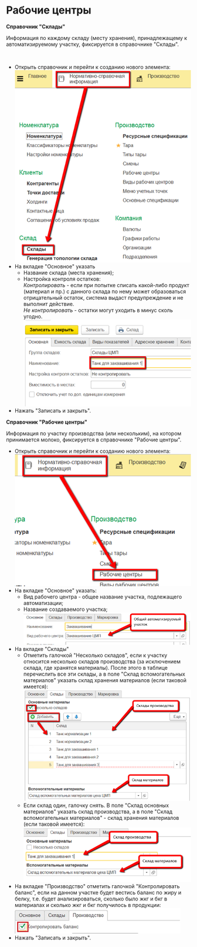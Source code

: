 **Рабочие центры**
==================

**Справочник "Склады"**

Информация по каждому складу (месту хранения), принадлежащему к
автоматизируемому участку, фиксируется в справочнике "Склады".

 

-   Открыть справочник и перейти к созданию нового элемента:  
![](WorkCenter.assets/drex_rabochie_tsentry_1_custom.png)  
-   На вкладке "Основное" указать
    -   Название склада (места хранения);
    -   Настройка контроля остатков:  
        *Контролировать* - если при попытке
    списать какой-либо продукт (материал и пр.) с данного склада по нему
    может образоваться отрицательный остаток, система выдаст
    предупреждение и не выполнит действие.  
    *Не контролировать* - остатки могут уходить в минус сколь угодно.  
    ![](WorkCenter.assets/drex_rabochie_tsentry_1_custom_2.png)  
-   Нажать "Записать и закрыть".
 

**Справочник "Рабочие центры"**

Информация по участку производства (или нескольким), на котором
принимается молоко, фиксируется в справочнике "Рабочие центры".


-   Открыть справочник и перейти к созданию нового элемента:  
![](WorkCenter.assets/drex_rabochie_tsentry_1_custom_3.png)  
-   На вкладке "Основное" указать:
    -   Вид рабочего центра - общее название участка, подлежащего
    автоматизации;
    -   Название создаваемого участка;  
    ![](WorkCenter.assets/drex_rabochie_tsentry_1_custom_4.png)  
-   На вкладке "Склады"
    -   Отметить галочкой "Несколько складов", если к участку относится
    несколько складов производства (за исключением склада, где хранятся
    материалы). После этого в таблице перечислить все эти склады, а в
    поле "Склад вспомогательных материалов" указать склад хранения
    материалов (если таковой имеется):  
    ![](WorkCenter.assets/drex_rabochie_tsentry_1_custom_5.png)  
    -   Если склад один, галочку снять. В поле "Склад основных материалов"
    указать склад производства, а в поле "Склад вспомогательных
    материалов" - склад хранения материалов (если таковой имеется):  
    ![](WorkCenter.assets/drex_rabochie_tsentry_1_custom_6.png)  
-   На вкладке "Производство" отметить галочкой "Контролировать баланс",
    если на данном участке будет вестись баланс по жиру и белку, т.е.
    будет анализироваться, сколько было жкг и бкг в материалах и сколько
    жкг и бкг получилось в продукции:  
    ![](WorkCenter.assets/drex_rabochie_tsentry_1_custom_7.png)   
-   Нажать "Записать и закрыть".